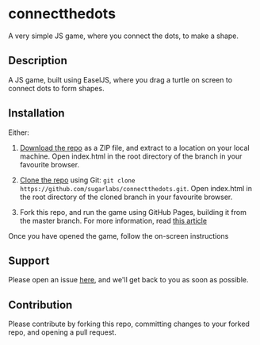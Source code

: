 # connectthedots

A very simple JS game, where you connect the dots, to make a shape.

## Description

A JS game, built using EaselJS, where you drag a turtle on screen to connect dots to form shapes.

## Installation

Either:
 
1. [Download the repo](https://help.github.com/articles/fetching-a-remote/#clone) as a ZIP file, and extract to a location on your local machine. Open index.html in the root directory of the branch in your favourite browser.

2. [Clone the repo](https://help.github.com/articles/fetching-a-remote/#clone) using Git: `git clone https://github.com/sugarlabs/connectthedots.git`. Open index.html in the root directory of the cloned branch in your favourite browser.

3. Fork this repo, and run the game using GitHub Pages, building it from the master branch. For more information, read [this article](https://help.github.com/articles/configuring-a-publishing-source-for-github-pages/)

Once you have opened the game, follow the on-screen instructions

## Support

Please open an issue [here](https://github.com/sugarlabs/connectthedots/issues/new), and we'll get back to you as soon as possible.

## Contribution

Please contribute by forking this repo, committing changes to your forked repo, and opening a pull request.
